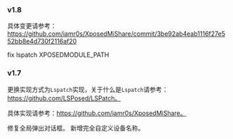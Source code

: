 ### v1.8

具体变更请参考：https://github.com/iamr0s/XposedMiShare/commit/3be92ab4eab1116f27e552bb8e4d730f2116af20

fix lspatch XPOSEDMODULE_PATH

### v1.7

更换实现方式为`Lspatch`实现，关于什么是`Lspatch`请参考：https://github.com/LSPosed/LSPatch。

具体实现请参考：https://github.com/iamr0s/XposedMiShare。

修复全局弹出对话框。
新增完全自定义设备名称。
